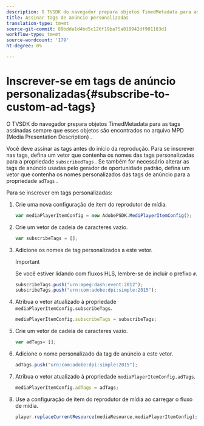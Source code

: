 ```yaml
---
description: O TVSDK do navegador prepara objetos TimedMetadata para as tags assinadas sempre que esses objetos são encontrados no arquivo MPD (Media Presentation Description) .
title: Assinar tags de anúncio personalizadas
translation-type: tm+mt
source-git-commit: 89bdda1d4bd5c126f19ba75a819942df901183d1
workflow-type: tm+mt
source-wordcount: '179'
ht-degree: 0%

---
```



# Inscrever-se em tags de anúncio personalizadas{#subscribe-to-custom-ad-tags}

O TVSDK do navegador prepara objetos TimedMetadata para as tags assinadas sempre que esses objetos são encontrados no arquivo MPD (Media Presentation Description) .

Você deve assinar as tags antes do início da reprodução.
Para se inscrever nas tags, defina um vetor que contenha os nomes das tags personalizadas para a propriedade `subscribedTags` . Se também for necessário alterar as tags de anúncio usadas pelo gerador de oportunidade padrão, defina um vetor que contenha os nomes personalizados das tags de anúncio para a propriedade `adTags` .

Para se inscrever em tags personalizadas:

1. Crie uma nova configuração de item do reprodutor de mídia.

   ```js
   var mediaPlayerItemConfig = new AdobePSDK.MediPlayerItemConfig();
   ```

1. Crie um vetor de cadeia de caracteres vazio.

   ```js
   var subscribeTags = [];
   ```

1. Adicione os nomes de tag personalizados a este vetor.

   >[!IMPORTANT]
   >
   >Se você estiver lidando com fluxos HLS, lembre-se de incluir o prefixo `#`.

   ```js
   subscribeTags.push("urn:mpeg:dash:event:2012"); 
   subscribeTags.push("urn:com:adobe:dpi:simple:2015"); 
   ```

1. Atribua o vetor atualizado à propriedade `mediaPlayerItemConfig.subscribeTags`.

   ```js
   mediaPlayerItemConfig.subscribeTags = subscribeTags;
   ```

1. Crie um vetor de cadeia de caracteres vazio.

   ```js
   var adTags= [];
   ```

1. Adicione o nome personalizado da tag de anúncio a este vetor.

   ```js
   adTags.push("urn:com:adobe:dpi:simple:2015");
   ```

1. Atribua o vetor atualizado à propriedade `mediaPlayerItemConfig.adTags`.

   ```js
   mediaPlayerItemConfig.adTags = adTags;
   ```

1. Use a configuração de item do reprodutor de mídia ao carregar o fluxo de mídia.

   ```js
   player.replaceCurrentResource(mediaResource,mediaPlayerItemConfig);
   ```

